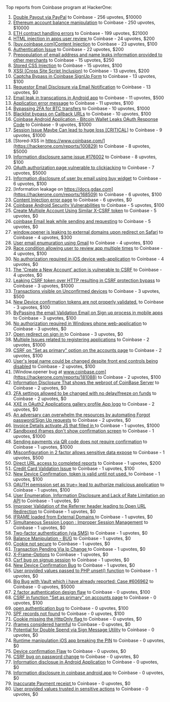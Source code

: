 Top reports from Coinbase program at HackerOne:

1. [Double Payout via PayPal](https://hackerone.com/reports/307239) to Coinbase - 256 upvotes, $10000
2. [Ethereum account balance manipulation](https://hackerone.com/reports/300748) to Coinbase - 250 upvotes, $10000
3. [ETH contract handling errors](https://hackerone.com/reports/328526) to Coinbase - 199 upvotes, $21000
4. [HTML injection in apps user review ](https://hackerone.com/reports/104543) to Coinbase - 24 upvotes, $200
5. [[buy.coinbase.com]Content Injection](https://hackerone.com/reports/218680) to Coinbase - 23 upvotes, $100
6. [Authentication Issue](https://hackerone.com/reports/176979) to Coinbase - 22 upvotes, $200
7. [Prepopulation of email address and name leaks information provided to other merchants](https://hackerone.com/reports/316290) to Coinbase - 15 upvotes, $250
8. [Stored CSS Injection](https://hackerone.com/reports/315865) to Coinbase - 15 upvotes, $100
9. [XSSI (Cross Site Script Inclusion)](https://hackerone.com/reports/118631) to Coinbase - 13 upvotes, $200
10. [Captcha Bypass in Coinbase SignUp Form](https://hackerone.com/reports/246801) to Coinbase - 13 upvotes, $100
11. [Requestor Email Disclosure via Email Notification](https://hackerone.com/reports/202361) to Coinbase - 13 upvotes, $0
12. [Email leak in transcations in Android app](https://hackerone.com/reports/126376) to Coinbase - 11 upvotes, $500
13. [Application error message](https://hackerone.com/reports/147577) to Coinbase - 11 upvotes, $100
14. [Bypassing 2FA for BTC transfers](https://hackerone.com/reports/10554) to Coinbase - 10 upvotes, $1000
15. [Blacklist bypass on Callback URLs](https://hackerone.com/reports/53004) to Coinbase - 10 upvotes, $100
16. [Coinbase Android Application - Bitcoin Wallet Leaks OAuth Response Code](https://hackerone.com/reports/5314) to Coinbase - 9 upvotes, $1000
17. [Session Issue Maybe Can lead to huge loss [CRITICAL]](https://hackerone.com/reports/112496) to Coinbase - 9 upvotes, $1000
18. [Stored-XSS in https://www.coinbase.com/](https://hackerone.com/reports/100829) to Coinbase - 8 upvotes, $5000
19. [Information disclosure same issue #176002](https://hackerone.com/reports/248599) to Coinbase - 8 upvotes, $100
20. [OAuth authorization page vulnerable to clickjacking](https://hackerone.com/reports/65825) to Coinbase - 7 upvotes, $5000
21. [Information disclosure of user by email using buy widget](https://hackerone.com/reports/176002) to Coinbase - 6 upvotes, $100
22. [Information leakage on https://docs.gdax.com](https://hackerone.com/reports/168509) to Coinbase - 6 upvotes, $100
23. [Content Injection error page](https://hackerone.com/reports/148952) to Coinbase - 6 upvotes, $0
24. [Coinbase Android Security Vulnerabilities](https://hackerone.com/reports/5786) to Coinbase - 5 upvotes, $100
25. [Create Multiple Account Using Similar X-CSRF token](https://hackerone.com/reports/155726) to Coinbase - 5 upvotes, $0
26. [coinbase Email leak while sending and requesting](https://hackerone.com/reports/168289) to Coinbase - 5 upvotes, $0
27. [window.opener is leaking to external domains upon redirect on Safari](https://hackerone.com/reports/160498) to Coinbase - 4 upvotes, $300
28. [User email enumuration using Gmail](https://hackerone.com/reports/90308) to Coinbase - 4 upvotes, $100
29. [Race condition allowing user to review app multiple times](https://hackerone.com/reports/106360) to Coinbase - 4 upvotes, $100
30. [No authorization required in iOS device web-application](https://hackerone.com/reports/148538) to Coinbase - 4 upvotes, $0
31. [The 'Create a New Account' action is vulnerable to CSRF](https://hackerone.com/reports/109810) to Coinbase - 4 upvotes, $0
32. [Leaking CSRF token over HTTP resulting in CSRF protection bypass](https://hackerone.com/reports/15412) to Coinbase - 3 upvotes, $1000
33. [Transactions visible on Unconfirmed devices](https://hackerone.com/reports/100186) to Coinbase - 3 upvotes, $500
34. [New Device confirmation tokens are not properly validated.](https://hackerone.com/reports/30238) to Coinbase - 3 upvotes, $100
35. [ByPassing the email Validation Email on Sign up process in mobile apps](https://hackerone.com/reports/57764) to Coinbase - 3 upvotes, $100
36. [No authorization required in Windows phone web-application](https://hackerone.com/reports/148537) to Coinbase - 3 upvotes, $0
37. [Open redirect on sign in ](https://hackerone.com/reports/231760) to Coinbase - 3 upvotes, $0
38. [Multiple Issues related to registering applications](https://hackerone.com/reports/5933) to Coinbase - 2 upvotes, $1000
39. [CSRF on "Set as primary" option on the accounts page](https://hackerone.com/reports/10563) to Coinbase - 2 upvotes, $100
40. [User's legal name could be changed despite front end controls being disabled](https://hackerone.com/reports/131192) to Coinbase - 2 upvotes, $100
41. [Window.opener bug at www.coinbase.com](https://hackerone.com/reports/181088) to Coinbase - 2 upvotes, $100
42. [Information Disclosure That shows the webroot of CoinBase Server](https://hackerone.com/reports/5073) to Coinbase - 2 upvotes, $0
43. [2FA settings allowed to be changed with no delay/freeze on funds](https://hackerone.com/reports/16696) to Coinbase - 2 upvotes, $0
44. [XXE in OAuth2 Applications gallery profile App logo](https://hackerone.com/reports/104620) to Coinbase - 2 upvotes, $0
45. [An adversary can overwhelm the resources by automating Forgot password/Sign Up requests](https://hackerone.com/reports/119605) to Coinbase - 2 upvotes, $0
46. [Invoice Details activate JS that filled in ](https://hackerone.com/reports/21034) to Coinbase - 1 upvotes, $1000
47. [Sandboxed iframes don't show confirmation screen](https://hackerone.com/reports/54733) to Coinbase - 1 upvotes, $1000
48. [Sending payments via QR code does not require confirmation](https://hackerone.com/reports/126784) to Coinbase - 1 upvotes, $1000
49. [Misconfiguration in 2 factor allows sensitive data expose](https://hackerone.com/reports/119129) to Coinbase - 1 upvotes, $500
50. [Direct URL access to completed reports](https://hackerone.com/reports/109815) to Coinbase - 1 upvotes, $200
51. [Credit Card Validation Issue](https://hackerone.com/reports/29234) to Coinbase - 1 upvotes, $100
52. [New Device Confirmation, token is valid until not used. ](https://hackerone.com/reports/36594) to Coinbase - 1 upvotes, $100
53. [OAUTH pemission set as true= lead to authorize malicious application](https://hackerone.com/reports/87561) to Coinbase - 1 upvotes, $100
54. [User Enumeration, Information Disclosure and Lack of Rate Limitation on API](https://hackerone.com/reports/5200) to Coinbase - 1 upvotes, $0
55. [Improper Validation of the Referrer header leading to Open URL Redirection](https://hackerone.com/reports/5199) to Coinbase - 1 upvotes, $0
56. [IFRAME loaded from External Domains  ](https://hackerone.com/reports/5205) to Coinbase - 1 upvotes, $0
57. [Simultaneous Session Logon : Improper Session Management](https://hackerone.com/reports/11722) to Coinbase - 1 upvotes, $0
58. [Two-factor authentication (via SMS)](https://hackerone.com/reports/66223) to Coinbase - 1 upvotes, $0
59. [Balance Manipulation - BUG](https://hackerone.com/reports/94925) to Coinbase - 1 upvotes, $0
60. [Cookie not secure](https://hackerone.com/reports/140742) to Coinbase - 1 upvotes, $0
61. [Transaction Pending Via  Ip Change ](https://hackerone.com/reports/143541) to Coinbase - 1 upvotes, $0
62. [X-Frame-Options](https://hackerone.com/reports/237071) to Coinbase - 1 upvotes, $0
63. [Csrf bug on signup session](https://hackerone.com/reports/230428) to Coinbase - 1 upvotes, $0
64. [New Device Confirmation Bug](https://hackerone.com/reports/266288) to Coinbase - 1 upvotes, $0
65. [User provided values passed to PHP unset() function](https://hackerone.com/reports/292500) to Coinbase - 1 upvotes, $0
66. [Big Bug with Vault which i have already reported: Case #606962](https://hackerone.com/reports/65084) to Coinbase - 0 upvotes, $5000
67. [2 factor authentication design flaw](https://hackerone.com/reports/7369) to Coinbase - 0 upvotes, $100
68. [CSRF in function "Set as primary" on  accounts page](https://hackerone.com/reports/10829) to Coinbase - 0 upvotes, $100
69. [open authentication bug](https://hackerone.com/reports/48065) to Coinbase - 0 upvotes, $100
70. [SPF records not found](https://hackerone.com/reports/92740) to Coinbase - 0 upvotes, $100
71. [ Cookie missing the HttpOnly flag  ](https://hackerone.com/reports/5204) to Coinbase - 0 upvotes, $0
72. [iframes considered harmful](https://hackerone.com/reports/55827) to Coinbase - 0 upvotes, $0
73. [Potential for Double Spend via Sign Message Utility](https://hackerone.com/reports/106315) to Coinbase - 0 upvotes, $0
74. [Runtime manipulation iOS app breaking the PIN](https://hackerone.com/reports/80512) to Coinbase - 0 upvotes, $0
75. [Device confirmation Flaw](https://hackerone.com/reports/254869) to Coinbase - 0 upvotes, $0
76. [CSRF bug on password change](https://hackerone.com/reports/230436) to Coinbase - 0 upvotes, $0
77. [Information disclosue in Android Application](https://hackerone.com/reports/201855) to Coinbase - 0 upvotes, $0
78. [ Information disclosure in coinbase android app](https://hackerone.com/reports/192197) to Coinbase - 0 upvotes, $0
79. [Inaccurate Payment receipt ](https://hackerone.com/reports/121417) to Coinbase - 0 upvotes, $0
80. [User provided values trusted in sensitive actions](https://hackerone.com/reports/327867) to Coinbase - 0 upvotes, $0
